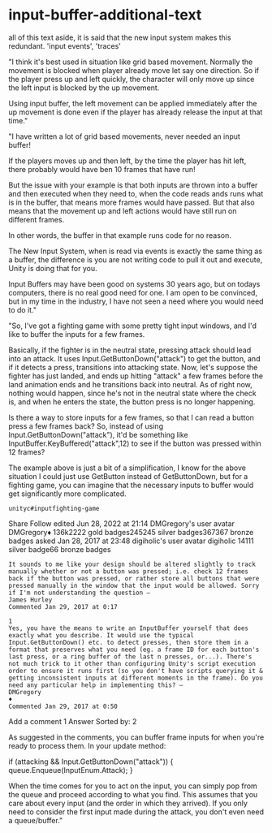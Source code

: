 
# input-buffer-additional-text
all of this text aside, it is said that the new input system makes this redundant. 'input events', 'traces'

"I think it's best used in situation like grid based movement. Normally the movement is blocked when player already move let say one direction. So if the player press up and left quickly, the character will only move up since the left input is blocked by the up movement.

Using input buffer, the left movement can be applied immediately after the up movement is done even if the player has already release the input at that time."

"I have written a lot of grid based movements, never needed an input buffer!

If the players moves up and then left, by the time the player has hit left, there probably would have ben 10 frames that have run!

But the issue with your example is that both inputs are thrown into a buffer and then executed when they need to, when the code reads ands runs what is in the buffer, that means more frames would have passed. But that also means that the movement up and left actions would have still run on different frames.

In other words, the buffer in that example runs code for no reason.

The New Input System, when is read via events is exactly the same thing as a buffer, the difference is you are not writing code to pull it out and execute, Unity is doing that for you.

Input Buffers may have been good on systems 30 years ago, but on todays computers, there is no real good need for one. I am open to be convinced, but in my time in the industry, I have not seen a need where you would need to do it."

"So, I've got a fighting game with some pretty tight input windows, and I'd like to buffer the inputs for a few frames.

Basically, if the fighter is in the neutral state, pressing attack should lead into an attack. It uses Input.GetButtonDown("attack") to get the button, and if it detects a press, transitions into attacking state. Now, let's suppose the fighter has just landed, and ends up hitting "attack" a few frames before the land animation ends and he transitions back into neutral. As of right now, nothing would happen, since he's not in the neutral state where the check is, and when he enters the state, the button press is no longer happening.

Is there a way to store inputs for a few frames, so that I can read a button press a few frames back? So, instead of using Input.GetButtonDown("attack"), it'd be something like InputBuffer.KeyBuffered("attack",12) to see if the button was pressed within 12 frames?

The example above is just a bit of a simplification, I know for the above situation I could just use GetButton instead of GetButtonDown, but for a fighting game, you can imagine that the necessary inputs to buffer would get significantly more complicated.

	unityc#inputfighting-game

Share
Follow
edited Jun 28, 2022 at 21:14
DMGregory's user avatar
DMGregory♦
136k2222 gold badges245245 silver badges367367 bronze badges
asked Jan 28, 2017 at 23:48
digiholic's user avatar
digiholic
14111 silver badge66 bronze badges

	It sounds to me like your design should be altered slightly to track manually whether or not a button was pressed; i.e. check 12 frames back if the button was pressed, or rather store all buttons that were pressed manually in the window that the input would be allowed. Sorry if I'm not understanding the question – 
	James Hurley
	Commented Jan 29, 2017 at 0:17 

	1
	Yes, you have the means to write an InputBuffer yourself that does exactly what you describe. It would use the typical Input.GetButtonDown() etc. to detect presses, then store them in a format that preserves what you need (eg. a frame ID for each button's last press, or a ring buffer of the last n presses, or...). There's not much trick to it other than configuring Unity's script execution order to ensure it runs first (so you don't have scripts querying it & getting inconsistent inputs at different moments in the frame). Do you need any particular help in implementing this? – 
	DMGregory
	♦
	Commented Jan 29, 2017 at 0:50

Add a comment
1 Answer
Sorted by:
2

As suggested in the comments, you can buffer frame inputs for when you're ready to process them. In your update method:

if (attacking && Input.GetButtonDown("attack"))
{
	queue.Enqueue(InputEnum.Attack);
}

When the time comes for you to act on the input, you can simply pop from the queue and proceed according to what you find. This assumes that you care about every input (and the order in which they arrived). If you only need to consider the first input made during the attack, you don't even need a queue/buffer."

